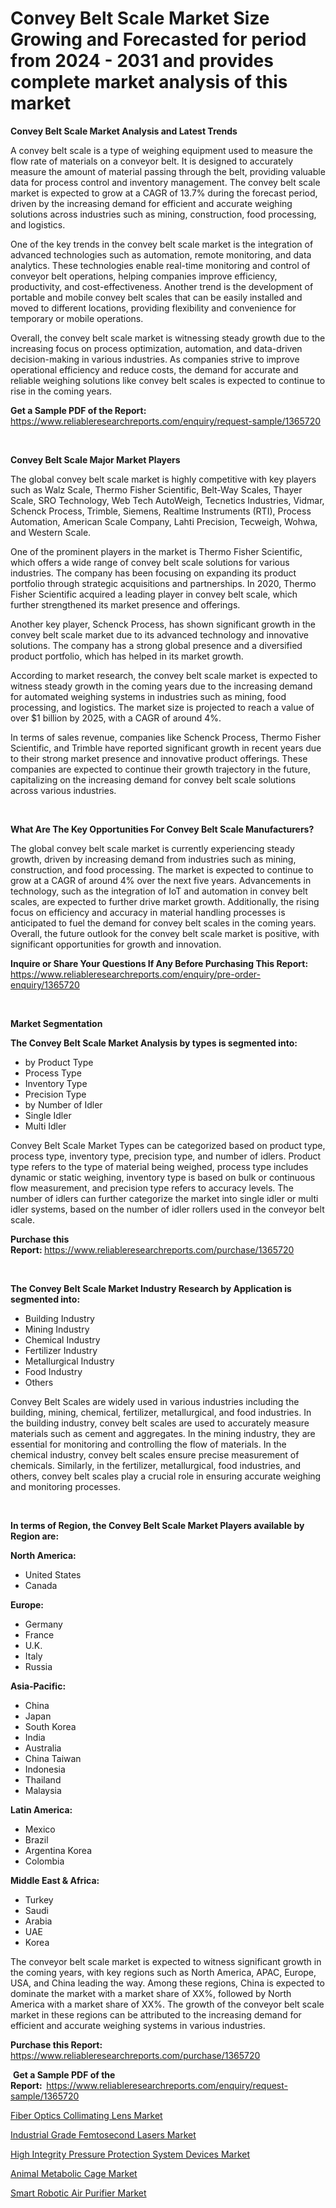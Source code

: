 <p><h1>Convey Belt Scale Market Size Growing and Forecasted for period from 2024 - 2031 and provides complete market analysis of this market</h1></p><p><strong>Convey Belt Scale Market Analysis and Latest Trends</strong></p>
<p><p>A convey belt scale is a type of weighing equipment used to measure the flow rate of materials on a conveyor belt. It is designed to accurately measure the amount of material passing through the belt, providing valuable data for process control and inventory management. The convey belt scale market is expected to grow at a CAGR of 13.7% during the forecast period, driven by the increasing demand for efficient and accurate weighing solutions across industries such as mining, construction, food processing, and logistics.</p><p>One of the key trends in the convey belt scale market is the integration of advanced technologies such as automation, remote monitoring, and data analytics. These technologies enable real-time monitoring and control of conveyor belt operations, helping companies improve efficiency, productivity, and cost-effectiveness. Another trend is the development of portable and mobile convey belt scales that can be easily installed and moved to different locations, providing flexibility and convenience for temporary or mobile operations.</p><p>Overall, the convey belt scale market is witnessing steady growth due to the increasing focus on process optimization, automation, and data-driven decision-making in various industries. As companies strive to improve operational efficiency and reduce costs, the demand for accurate and reliable weighing solutions like convey belt scales is expected to continue to rise in the coming years.</p></p>
<p><strong>Get a Sample PDF of the Report:&nbsp;</strong> <a href="https://www.reliableresearchreports.com/enquiry/request-sample/1365720">https://www.reliableresearchreports.com/enquiry/request-sample/1365720</a></p>
<p>&nbsp;</p>
<p><strong>Convey Belt Scale Major Market Players</strong></p>
<p><p>The global convey belt scale market is highly competitive with key players such as Walz Scale, Thermo Fisher Scientific, Belt-Way Scales, Thayer Scale, SRO Technology, Web Tech AutoWeigh, Tecnetics Industries, Vidmar, Schenck Process, Trimble, Siemens, Realtime Instruments (RTI), Process Automation, American Scale Company, Lahti Precision, Tecweigh, Wohwa, and Western Scale. </p><p>One of the prominent players in the market is Thermo Fisher Scientific, which offers a wide range of convey belt scale solutions for various industries. The company has been focusing on expanding its product portfolio through strategic acquisitions and partnerships. In 2020, Thermo Fisher Scientific acquired a leading player in convey belt scale, which further strengthened its market presence and offerings. </p><p>Another key player, Schenck Process, has shown significant growth in the convey belt scale market due to its advanced technology and innovative solutions. The company has a strong global presence and a diversified product portfolio, which has helped in its market growth. </p><p>According to market research, the convey belt scale market is expected to witness steady growth in the coming years due to the increasing demand for automated weighing systems in industries such as mining, food processing, and logistics. The market size is projected to reach a value of over $1 billion by 2025, with a CAGR of around 4%.</p><p>In terms of sales revenue, companies like Schenck Process, Thermo Fisher Scientific, and Trimble have reported significant growth in recent years due to their strong market presence and innovative product offerings. These companies are expected to continue their growth trajectory in the future, capitalizing on the increasing demand for convey belt scale solutions across various industries.</p></p>
<p>&nbsp;</p>
<p><strong>What Are The Key Opportunities For Convey Belt Scale Manufacturers?</strong></p>
<p><p>The global convey belt scale market is currently experiencing steady growth, driven by increasing demand from industries such as mining, construction, and food processing. The market is expected to continue to grow at a CAGR of around 4% over the next five years. Advancements in technology, such as the integration of IoT and automation in convey belt scales, are expected to further drive market growth. Additionally, the rising focus on efficiency and accuracy in material handling processes is anticipated to fuel the demand for convey belt scales in the coming years. Overall, the future outlook for the convey belt scale market is positive, with significant opportunities for growth and innovation.</p></p>
<p><strong>Inquire or Share Your Questions If Any Before Purchasing This Report:</strong> <a href="https://www.reliableresearchreports.com/enquiry/pre-order-enquiry/1365720">https://www.reliableresearchreports.com/enquiry/pre-order-enquiry/1365720</a></p>
<p>&nbsp;</p>
<p><strong>Market Segmentation</strong></p>
<p><strong>The Convey Belt Scale Market Analysis by types is segmented into:</strong></p>
<p><ul><li>by Product Type</li><li>Process Type</li><li>Inventory Type</li><li>Precision Type</li><li>by Number of Idler</li><li>Single Idler</li><li>Multi Idler</li></ul></p>
<p><p>Convey Belt Scale Market Types can be categorized based on product type, process type, inventory type, precision type, and number of idlers. Product type refers to the type of material being weighed, process type includes dynamic or static weighing, inventory type is based on bulk or continuous flow measurement, and precision type refers to accuracy levels. The number of idlers can further categorize the market into single idler or multi idler systems, based on the number of idler rollers used in the conveyor belt scale.</p></p>
<p><strong>Purchase this Report:&nbsp;</strong><a href="https://www.reliableresearchreports.com/purchase/1365720">https://www.reliableresearchreports.com/purchase/1365720</a></p>
<p>&nbsp;</p>
<p><strong>The Convey Belt Scale Market Industry Research by Application is segmented into:</strong></p>
<p><ul><li>Building Industry</li><li>Mining Industry</li><li>Chemical Industry</li><li>Fertilizer Industry</li><li>Metallurgical Industry</li><li>Food Industry</li><li>Others</li></ul></p>
<p><p>Convey Belt Scales are widely used in various industries including the building, mining, chemical, fertilizer, metallurgical, and food industries. In the building industry, convey belt scales are used to accurately measure materials such as cement and aggregates. In the mining industry, they are essential for monitoring and controlling the flow of materials. In the chemical industry, convey belt scales ensure precise measurement of chemicals. Similarly, in the fertilizer, metallurgical, food industries, and others, convey belt scales play a crucial role in ensuring accurate weighing and monitoring processes.</p></p>
<p>&nbsp;</p>
<p><strong>In terms of Region, the Convey Belt Scale Market Players available by Region are:</strong></p>
<p>
    <p> <strong> North America: </strong>
        <ul>
            <li>United States</li>
            <li>Canada</li>
        </ul>
        </p> 
    <p> <strong> Europe: </strong>
        <ul>
            <li>Germany</li>
            <li>France</li>
            <li>U.K.</li>
            <li>Italy</li>
            <li>Russia</li>
        </ul>
        </p> 
    <p> <strong> Asia-Pacific: </strong>
        <ul>
            <li>China</li>
            <li>Japan</li>
            <li>South Korea</li>
            <li>India</li>
            <li>Australia</li>
            <li>China Taiwan</li>
            <li>Indonesia</li>
            <li>Thailand</li>
            <li>Malaysia</li>
        </ul>
        </p> 
    <p> <strong> Latin America: </strong>
        <ul>
            <li>Mexico</li>
            <li>Brazil</li>
            <li>Argentina Korea</li>
            <li>Colombia</li>
        </ul>
        </p> 
    <p> <strong> Middle East & Africa: </strong>
        <ul>
            <li>Turkey</li>
            <li>Saudi</li>
            <li>Arabia</li>
            <li>UAE</li>
            <li>Korea</li>
        </ul>
    </p>
    </p>
<p><p>The conveyor belt scale market is expected to witness significant growth in the coming years, with key regions such as North America, APAC, Europe, USA, and China leading the way. Among these regions, China is expected to dominate the market with a market share of XX%, followed by North America with a market share of XX%. The growth of the conveyor belt scale market in these regions can be attributed to the increasing demand for efficient and accurate weighing systems in various industries.</p></p>
<p><strong>Purchase this Report: </strong><a href="https://www.reliableresearchreports.com/purchase/1365720">https://www.reliableresearchreports.com/purchase/1365720</a></p>
<p>&nbsp;<strong>Get a Sample PDF of the Report:&nbsp;&nbsp;</strong><a href="https://www.reliableresearchreports.com/enquiry/request-sample/1365720">https://www.reliableresearchreports.com/enquiry/request-sample/1365720</a></p>
<p><strong></strong></p>
<p><p><a href="https://medium.com/p/960852adeb3e/edit">Fiber Optics Collimating Lens Market</a></p><p><a href="https://medium.com/p/432b31f93719/edit">Industrial Grade Femtosecond Lasers Market</a></p><p><a href="https://medium.com/p/bab2965e4861/edit">High Integrity Pressure Protection System Devices Market</a></p><p><a href="https://medium.com/p/6c99e45a3ede/edit">Animal Metabolic Cage Market</a></p><p><a href="https://medium.com/p/3391b2db8bcf/edit">Smart Robotic Air Purifier Market</a></p></p>